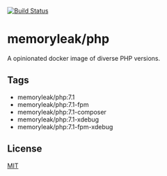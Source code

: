 [![Build Status](https://travis-ci.org/memoryleak/docker-php.svg?branch=master)](https://travis-ci.org/memoryleak/docker-php)

# memoryleak/php
A opinionated docker image of diverse PHP versions.

## Tags
* memoryleak/php:7.1
* memoryleak/php:7.1-fpm
* memoryleak/php:7.1-composer
* memoryleak/php:7.1-xdebug
* memoryleak/php:7.1-fpm-xdebug

## License
[MIT](https://choosealicense.com/licenses/mit/)